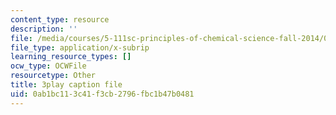 ```yaml
---
content_type: resource
description: ''
file: /media/courses/5-111sc-principles-of-chemical-science-fall-2014/0ab1bc113c41f3cb2796fbc1b47b0481_BZzkyqe6KD8.srt
file_type: application/x-subrip
learning_resource_types: []
ocw_type: OCWFile
resourcetype: Other
title: 3play caption file
uid: 0ab1bc11-3c41-f3cb-2796-fbc1b47b0481
---
```

